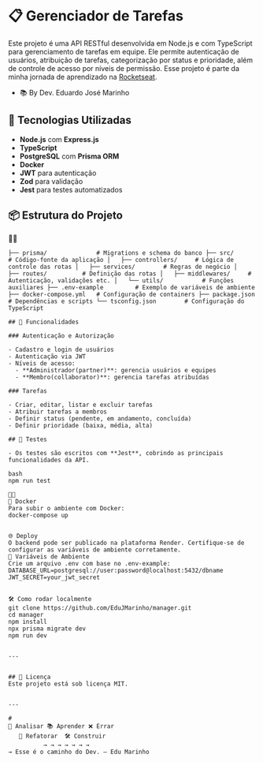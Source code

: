 # 📋 Gerenciador de Tarefas

Este projeto é uma API RESTful desenvolvida em Node.js e com TypeScript para gerenciamento de tarefas em equipe. Ele permite autenticação de usuários, atribuição de tarefas, categorização por status e prioridade, além de controle de acesso por níveis de permissão. Esse projeto é parte da minha jornada de aprendizado na [Rocketseat](https://www.rocketseat.com.br/). 

* 📚 By Dev. Eduardo José Marinho


## 🚀 Tecnologias Utilizadas

- **Node.js** com **Express.js**
- **TypeScript**
- **PostgreSQL** com **Prisma ORM**
- **Docker**
- **JWT** para autenticação
- **Zod** para validação
- **Jest** para testes automatizados

## 📦 Estrutura do Projeto


```
├── prisma/              # Migrations e schema do banco ├── src/                 # Código-fonte da aplicação │   ├── controllers/     # Lógica de controle das rotas │   ├── services/        # Regras de negócio │   ├── routes/          # Definição das rotas │   ├── middlewares/     # Autenticação, validações etc. │   └── utils/           # Funções auxiliares ├── .env-example         # Exemplo de variáveis de ambiente ├── docker-compose.yml   # Configuração de containers ├── package.json         # Dependências e scripts └── tsconfig.json        # Configuração do TypeScript

## 🔐 Funcionalidades

### Autenticação e Autorização

- Cadastro e login de usuários
- Autenticação via JWT
- Níveis de acesso:
  - **Administrador(partner)**: gerencia usuários e equipes
  - **Membro(collaborator)**: gerencia tarefas atribuídas

### Tarefas

- Criar, editar, listar e excluir tarefas
- Atribuir tarefas a membros
- Definir status (pendente, em andamento, concluída)
- Definir prioridade (baixa, média, alta)

## 🧪 Testes

- Os testes são escritos com **Jest**, cobrindo as principais funcionalidades da API.

bash
npm run test


🐳 Docker
Para subir o ambiente com Docker:
docker-compose up


🌐 Deploy
O backend pode ser publicado na plataforma Render. Certifique-se de configurar as variáveis de ambiente corretamente.
📄 Variáveis de Ambiente
Crie um arquivo .env com base no .env-example:
DATABASE_URL=postgresql://user:password@localhost:5432/dbname
JWT_SECRET=your_jwt_secret


🛠️ Como rodar localmente
git clone https://github.com/EduJMarinho/manager.git
cd manager
npm install
npx prisma migrate dev
npm run dev


---


## 📄 Licença
Este projeto está sob licença MIT.


---

#
🧠 Analisar 📚 Aprender ❌ Errar  
   🔁 Refatorar  🛠️ Construir  
          → → → → → → →  
→ Esse é o caminho do Dev. — Edu Marinho

